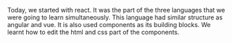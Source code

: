 Today, we started with react. It was the part of the three languages that we were going to learn simultaneously. This language had similar structure as angular and vue. It is also used components as its building blocks. We learnt how to edit the html and css part of the components. 